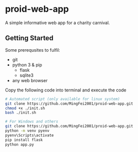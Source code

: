 # proid-web-app
A simple informative web app for a charity carnival.

## Getting Started

Some prerequsites to fulfil:
- git
- python 3 & pip
    - flask
    - sqlite3
- any web browser

Copy the following code into terminal and execute the code
```bash
# Automated script (only available for linux system)
git clone https://github.com/MingFei2001/proid-web-app.git
chmod +x ./init.sh
bash ./init.sh

# For Windows and others
git clone https://github.com/MingFei2001/proid-web-app.git
python -m venv pyenv
pyenv\Scripts\activate
pip install flask
python app.py
```

